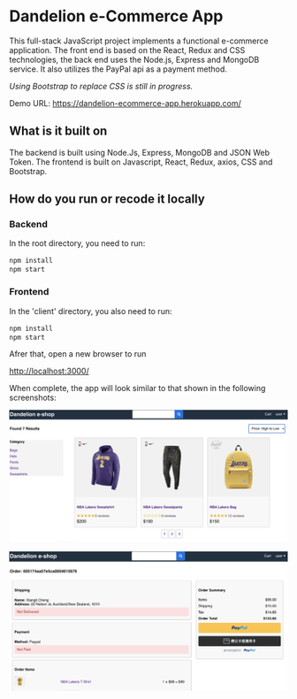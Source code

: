# Dandelion e-Commerce App

This full-stack JavaScript project implements a functional e-commerce application. The front end is based on the React, Redux and CSS technologies, the back end uses the Node.js, Express and MongoDB service. It also utilizes the PayPal api as a payment method.

<em>Using Bootstrap to replace CSS is still in progress.</em>

Demo URL: https://dandelion-ecommerce-app.herokuapp.com/

## What is it built on

The backend is built using Node.Js, Express, MongoDB and JSON Web Token.
The frontend is built on Javascript, React, Redux, axios, CSS and Bootstrap.

## How do you run or recode it locally

### Backend

In the root directory, you need to run:

```
npm install
npm start
```

### Frontend

In the 'client' directory, you also need to run:

```
npm install
npm start
```

Afrer that, open a new browser to run

<http://localhost:3000/>

When complete, the app will look similar to that shown in the following screenshots:

![](./spec/Search-result.png)

![](./spec/Order-summary.png)
